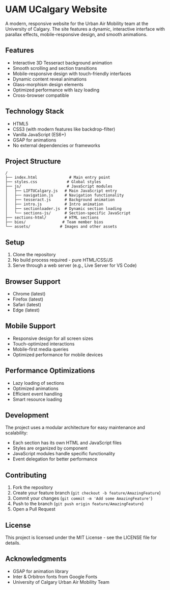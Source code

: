 # UAM UCalgary Website

A modern, responsive website for the Urban Air Mobility team at the University of Calgary. The site features a dynamic, interactive interface with parallax effects, mobile-responsive design, and smooth animations.

## Features

- Interactive 3D Tesseract background animation
- Smooth scrolling and section transitions
- Mobile-responsive design with touch-friendly interfaces
- Dynamic content reveal animations
- Glass-morphism design elements
- Optimized performance with lazy loading
- Cross-browser compatible

## Technology Stack

- HTML5
- CSS3 (with modern features like backdrop-filter)
- Vanilla JavaScript (ES6+)
- GSAP for animations
- No external dependencies or frameworks

## Project Structure

```
/
├── index.html              # Main entry point
├── styles.css             # Global styles
├── js/                    # JavaScript modules
│   ├── LIFTUCalgary.js   # Main JavaScript entry
│   ├── navigation.js     # Navigation functionality
│   ├── tesseract.js      # Background animation
│   ├── intro.js          # Intro animation
│   ├── sectionloader.js  # Dynamic section loading
│   └── sections-js/      # Section-specific JavaScript
├── sections-html/        # HTML sections
├── bios/                # Team member bios
└── assets/             # Images and other assets
```

## Setup

1. Clone the repository
2. No build process required - pure HTML/CSS/JS
3. Serve through a web server (e.g., Live Server for VS Code)

## Browser Support

- Chrome (latest)
- Firefox (latest)
- Safari (latest)
- Edge (latest)

## Mobile Support

- Responsive design for all screen sizes
- Touch-optimized interactions
- Mobile-first media queries
- Optimized performance for mobile devices

## Performance Optimizations

- Lazy loading of sections
- Optimized animations
- Efficient event handling
- Smart resource loading

## Development

The project uses a modular architecture for easy maintenance and scalability:

- Each section has its own HTML and JavaScript files
- Styles are organized by component
- JavaScript modules handle specific functionality
- Event delegation for better performance

## Contributing

1. Fork the repository
2. Create your feature branch (`git checkout -b feature/AmazingFeature`)
3. Commit your changes (`git commit -m 'Add some AmazingFeature'`)
4. Push to the branch (`git push origin feature/AmazingFeature`)
5. Open a Pull Request

## License

This project is licensed under the MIT License - see the LICENSE file for details.

## Acknowledgments

- GSAP for animation library
- Inter & Orbitron fonts from Google Fonts
- University of Calgary Urban Air Mobility Team 